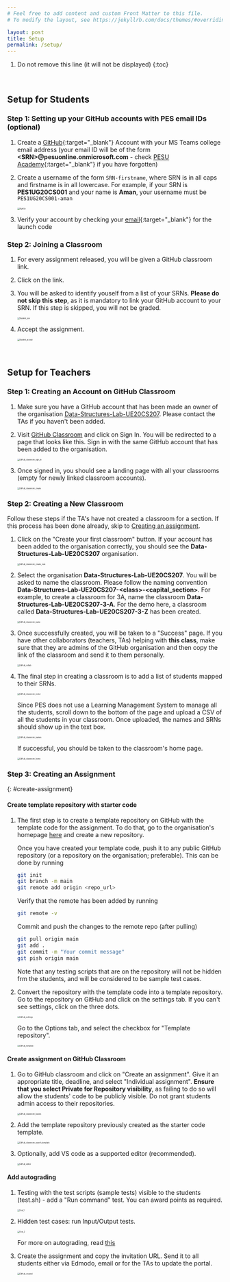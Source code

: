 ```yaml
---
# Feel free to add content and custom Front Matter to this file.
# To modify the layout, see https://jekyllrb.com/docs/themes/#overriding-theme-defaults

layout: post
title: Setup
permalink: /setup/
---
```


1. Do not remove this line (it will not be displayed)
{:toc}

&nbsp;
&nbsp;
&nbsp;

## Setup for Students

### Step 1: Setting up your GitHub accounts with PES email IDs (optional)

1. Create a [GitHub](https://github.com){:target="_blank"} Account with your MS Teams college email address (your email ID will be of the form **\<SRN\>@pesuonline.onmicrosoft.com** - check [PESU Academy](https://www.pesuacademy.com/Academy/){:target="_blank"} if you have forgotten)

2. Create a username of the form `SRN-firstname`, where SRN is in all caps and firstname is in all lowercase. For example, if your SRN is **PES1UG20CS001** and your name is **Aman**, your username must be `PES1UG20CS001-aman`

    <img src="/assets/images/SignUp.png" alt="SignUp" style="zoom:30%; display: block; margin-left: auto;  margin-right: auto;" />

3. Verify your account by checking your [email](https://outlook.office365.com){:target="_blank"} for the launch code

### Step 2: Joining a Classroom

1. For every assignment released, you will be given a GitHub classroom link.

2. Click on the link.

3. You will be asked to identify youself from a list of your SRNs. **Please do not skip this step**, as it is mandatory to link your GitHub account to your SRN. If this step is skipped, you will not be graded.

    <img src="/assets/images/Student_pov.png" alt="Student_pov" style="zoom:30%; display: block; margin-left: auto;  margin-right: auto;" />

4. Accept the assignment.

    <img src="/assets/images/Student_accept.png" alt="Student_accept" style="zoom:30%; display: block; margin-left: auto;  margin-right: auto;" />

&nbsp;
&nbsp;

## Setup for Teachers

### Step 1: Creating an Account on GitHub Classroom

1. Make sure you have a GitHub account that has been made an owner of the organisation [Data-Structures-Lab-UE20CS207](https://github.com/Data-Structures-Lab-UE20CS207). Please contact the TAs if you haven't been added.

2. Visit [GitHub Classroom](https://classroom.github.com/) and click on Sign In. You will be redirected to a page that looks like this. Sign in with the same GitHub account that has been added to the organisation.

    <img src="/assets/images/GitHub_classroom_sign_in.png" alt="GitHub_classroom_sign_in" style="zoom:30%; display: block; margin-left: auto;  margin-right: auto;" />

3. Once signed in, you should see a landing page with all your classrooms (empty for newly linked classroom accounts).

    <img src="/assets/images/GitHub_classroom_create.png" alt="GitHub_classroom_create" style="zoom:30%; display: block; margin-left: auto;  margin-right: auto;" />

### Step 2: Creating a New Classroom

Follow these steps if the TA's have not created a classroom for a section. If this process has been done already, skip to [Creating an assignment](#create-assignment).

1. Click on the "Create your first classroom" button. If your account has been added to the organisation correctly, you should see the **Data-Structures-Lab-UE20CS207** organisation.

    <img src="/assets/images/GitHub_classroom_create_new.png" alt="GitHub_classroom_create_new" style="zoom:30%; display: block; margin-left: auto;  margin-right: auto;" />

2. Select the organisation **Data-Structures-Lab-UE20CS207**. You will be asked to name the classroom. Please follow the naming convention **Data-Structures-Lab-UE20CS207-\<class\>-\<capital_section\>**. For example, to create a classroom for 3A, name the classroom **Data-Structures-Lab-UE20CS207-3-A**. For the demo here, a classroom called **Data-Structures-Lab-UE20CS207-3-Z** has been created.

    <img src="/assets/images/GitHub_classroom_name.png" alt="GitHub_classroom_name" style="zoom:30%; display: block; margin-left: auto;  margin-right: auto;" />

3. Once successfully created, you will be taken to a "Success" page. If you have other collaborators (teachers, TAs) helping with **this class**, make sure that they are admins of the GitHub organisation and then copy the link of the classroom and send it to them personally.

    <img src="/assets/images/GitHub_collab.png" alt="GitHub_collab" style="zoom:30%; display: block; margin-left: auto;  margin-right: auto;" />

4. The final step in creating a classroom is to add a list of students mapped to their SRNs.

    <img src="/assets/images/GitHub_classroom_roster.png" alt="GitHub_classroom_roster" style="zoom:30%; display: block; margin-left: auto;  margin-right: auto;" />

    Since PES does not use a Learning Management System to manage all the students, scroll down to the bottom of the page and upload a CSV of all the students in your classroom. Once uploaded, the names and SRNs should show up in the text box.

    <img src="/assets/images/GitHub_classroom_names.png" alt="GitHub_classroom_names" style="zoom:30%; display: block; margin-left: auto;  margin-right: auto;" />

    If successful, you should be taken to the classroom's home page.

    <img src="/assets/images/GitHub_classroom_home.png" alt="GitHub_classroom_home" style="zoom:30%; display: block; margin-left: auto;  margin-right: auto;" />

### Step 3: Creating an Assignment
{: #create-assignment}

#### Create template repository with starter code

1. The first step is to create a template repository on GitHub with the template code for the assignment. To do that, go to the organisation's homepage [here](https://github.com/Data-Structures-Lab-UE20CS207) and create a new repository.

    Once you have created your template code, push it to any public GitHub repository (or a repository on the organisation; preferable). This can be done by running 

    ```bash
    git init
    git branch -m main
    git remote add origin <repo_url>
    ```

    Verify that the remote has been added by running
    
    ```bash
    git remote -v
    ```

    Commit and push the changes to the remote repo (after pulling)

    ```bash
    git pull origin main
    git add .
    git commit -m "Your commit message"
    git pish origin main
    ```

    Note that any testing scripts that are on the repository will not be hidden frm the students, and will be considered to be sample test cases.

2. Convert the repository with the template code into a template repository. Go to the repository on GitHub and click on the settings tab. If you can't see settings, click on the three dots.

    <img src="/assets/images/GitHub_settings.png" alt="GitHub_settings" style="zoom:30%; display: block; margin-left: auto;  margin-right: auto;" />

    Go to the Options tab, and select the checkbox for "Template repository".

    <img src="/assets/images/GitHub_template.png" alt="GitHub_template" style="zoom:30%; display: block; margin-left: auto;  margin-right: auto;" />

#### Create assignment on GitHub Classroom

1. Go to GitHub classroom and click on "Create an assignment". Give it an appropriate title, deadline, and select "Individual assignment". **Ensure that you select Private for Repository visibility**, as failing to do so will allow the students' code to be publicly visible. Do not grant students admin access to their repositories.

    <img src="/assets/images/GitHub_classroom_basics.png" alt="GitHub_classroom_basics" style="zoom:30%; display: block; margin-left: auto;  margin-right: auto;" />

2. Add the template repository previously created as the starter code template.

    <img src="/assets/images/GitHub_classroom_search_template.png" alt="GitHub_classroom_search_template" style="zoom:30%; display: block; margin-left: auto;  margin-right: auto;" />

3. Optionally, add VS code as a supported editor (recommended).

    <img src="/assets/images/GitHub_editor.png" alt="GitHub_editor" style="zoom:30%; display: block; margin-left: auto;  margin-right: auto;" />


#### Add autograding

1. Testing with the test scripts (sample tests) visible to the students (test.sh) - add a "Run command" test. You can award points as required.

    <img src="/assets/images/Test_1.png" alt="Test_1" style="zoom:30%; display: block; margin-left: auto;  margin-right: auto;" />

2. Hidden test cases: run Input/Output tests.

    <img src="/assets/images/Test_2.png" alt="Test_2" style="zoom:30%; display: block; margin-left: auto;  margin-right: auto;" />


    For more on autograding, read [this](https://docs.github.com/en/education/manage-coursework-with-github-classroom/teach-with-github-classroom/use-autograding#inputoutput-test)

4. Create the assignment and copy the invitation URL. Send it to all students either via Edmodo, email or for the TAs to update the portal.

    <img src="/assets/images/GitHub_created.png" alt="GitHub_created" style="zoom:30%; display: block; margin-left: auto;  margin-right: auto;" />
